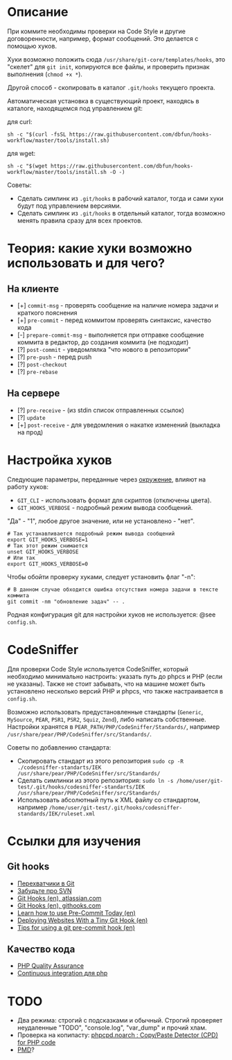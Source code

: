 # Описание

При коммите необходимы проверки на Code Style и другие договоренности, например, формат сообщений. Это делается с помощью хуков.

Хуки возможно положить сюда `/usr/share/git-core/templates/hooks`, это "скелет" для `git init`, копируются все файлы, и проверить признак выполнения (`chmod +x *`).

Другой способ - скопировать в каталог `.git/hooks` текущего проекта.

Автоматическая установка в существующий проект, находясь в каталоге, находящемся под управлением git:

для curl:

`sh -c "$(curl -fsSL https://raw.githubusercontent.com/dbfun/hooks-workflow/master/tools/install.sh)`

для wget:

`sh -c "$(wget https://raw.githubusercontent.com/dbfun/hooks-workflow/master/tools/install.sh -O -)`

Советы:

* Сделать симлинк из `.git/hooks` в рабочий каталог, тогда и сами хуки будут под управлением версиями.
* Сделать симлинк из `.git/hooks` в отдельный каталог, тогда возможно менять правила сразу для всех проектов.

# Теория: какие хуки возможно использовать и для чего?

## На клиенте

* [+] `commit-msg` - проверять сообщение на наличие номера задачи и краткого пояснения
* [+] `pre-commit` - перед коммитом проверять синтаксис, качество кода
* [-] `prepare-commit-msg` - выполняется при отправке сообщение коммита в редактор, до создания коммита (не подходит)
* [?] `post-commit` - уведомлялка "что нового в репозитории"
* [?] `pre-push` - перед push
* [?] `post-checkout`
* [?] `pre-rebase`

## На сервере

* [?] `pre-receive` - (из stdin список отправленных ссылок)
* [?] `update`
* [+] `post-receive` - для уведомления о накатке изменений (выкладка на прод)

# Настройка хуков

Следующие параметры, переданные через [окружение](https://wiki.archlinux.org/index.php/Environment_variables_(%D0%A0%D1%83%D1%81%D1%81%D0%BA%D0%B8%D0%B9)), влияют на работу хуков:

  * `GIT_CLI` - использовать формат для скриптов (отключены цвета).
  * `GIT_HOOKS_VERBOSE` - подробный режим вывода сообщений.

"Да" - "1", любое другое значение, или не установлено - "нет".

```
# Так устанавливается подробный режим вывода сообщений
export GIT_HOOKS_VERBOSE=1
# Так этот режим снимается
unset GIT_HOOKS_VERBOSE
# Или так
export GIT_HOOKS_VERBOSE=0
```

Чтобы обойти проверку хуками, следует установить флаг "-n":

```
# В данном случае обходится ошибка отсутствия номера задачи в тексте коммита
git commit -nm "обновление задач" -- .
```

Родная конфигурация git для настройки хуков не используется: @see `config.sh`.

# CodeSniffer

Для проверки Code Style используется CodeSniffer, который необходимо минимально настроить: указать путь до phpcs и PHP (если не указаны). Также не стоит забывать, что на машине может быть установлено несколько версий PHP и phpcs, что также настраивается в `config.sh`.

Возможно использовать предустановленные стандарты (`Generic`, `MySource`, `PEAR`, `PSR1`, `PSR2`, `Squiz`, `Zend`), либо написать собственные.
Настройки хранятся в `PEAR_PATH/PHP/CodeSniffer/Standards/`, например `/usr/share/pear/PHP/CodeSniffer/src/Standards/`.

Советы по добавлению стандарта:

* Скопировать стандарт из этого репозитория `sudo cp -R ./codesniffer-standarts/IEK /usr/share/pear/PHP/CodeSniffer/src/Standards/`
* Сделать симлинки из этого репозитория: `sudo ln -s /home/user/git-test/.git/hooks/codesniffer-standarts/IEK /usr/share/pear/PHP/CodeSniffer/src/Standards/`
* Использовать абсолютный путь к XML файлу со стандартом, например `/home/user/git-test/.git/hooks/codesniffer-standards/IEK/ruleset.xml`

# Ссылки для изучения

## Git hooks

* [Перехватчики в Git](https://git-scm.com/book/ru/v1/%D0%9D%D0%B0%D1%81%D1%82%D1%80%D0%BE%D0%B9%D0%BA%D0%B0-Git-%D0%9F%D0%B5%D1%80%D0%B5%D1%85%D0%B2%D0%B0%D1%82%D1%87%D0%B8%D0%BA%D0%B8-%D0%B2-Git)
* [Забудьте про SVN](https://gist.github.com/aminin/4520418)
* [Git Hooks (en), atlassian.com](https://www.atlassian.com/git/tutorials/git-hooks)
* [Git Hooks (en), githooks.com](http://githooks.com/)
* [Learn how to use Pre-Commit Today (en)](https://github.com/dwyl/learn-pre-commit)
* [Deploying Websites With a Tiny Git Hook (en)](http://ryanflorence.com/deploying-websites-with-a-tiny-git-hook/)
* [Tips for using a git pre-commit hook (en)](http://codeinthehole.com/tips/tips-for-using-a-git-pre-commit-hook/)

## Качество кода

* [PHP Quality Assurance](https://phpqa.io/)
* [Continuous integration для php](https://habrahabr.ru/post/68571/)


# TODO

* Два режима: строгий с подсказками и обычный. Строгий проверяет неудаленные "TODO", "console.log", "var_dump" и прочий хлам.
* Проверка на копипасту: [phpcpd.noarch : Copy/Paste Detector (CPD) for PHP code](https://github.com/sebastianbergmann/phpcpd)
* [PMD](https://pmd.github.io/)?
